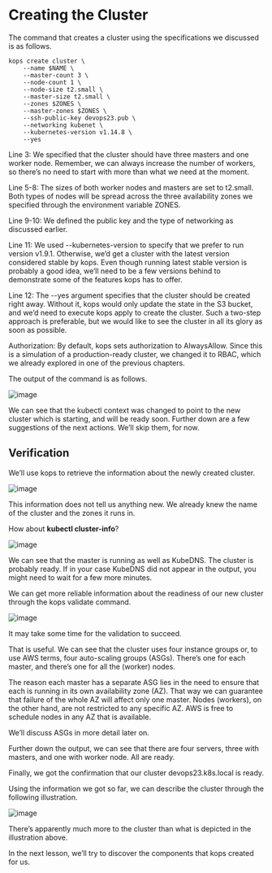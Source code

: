 # Creating the Cluster

The command that creates a cluster using the specifications we discussed is as follows.

```shell
kops create cluster \
    --name $NAME \
    --master-count 3 \
    --node-count 1 \
    --node-size t2.small \
    --master-size t2.small \
    --zones $ZONES \
    --master-zones $ZONES \
    --ssh-public-key devops23.pub \
    --networking kubenet \
    --kubernetes-version v1.14.8 \
    --yes
```

Line 3: We specified that the cluster should have three masters and one worker node. Remember, we can always increase the number of workers, so there’s no need to start with more than what we need at the moment.

Line 5-8: The sizes of both worker nodes and masters are set to t2.small. Both types of nodes will be spread across the three availability zones we specified through the environment variable ZONES.

Line 9-10: We defined the public key and the type of networking as discussed earlier.

Line 11: We used --kubernetes-version to specify that we prefer to run version v1.9.1. Otherwise, we’d get a cluster with the latest version considered stable by kops. Even though running latest stable version is probably a good idea, we’ll need to be a few versions behind to demonstrate some of the features kops has to offer.

Line 12: The --yes argument specifies that the cluster should be created right away. Without it, kops would only update the state in the S3 bucket, and we’d need to execute kops apply to create the cluster. Such a two-step approach is preferable, but we would like to see the cluster in all its glory as soon as possible.

Authorization: By default, kops sets authorization to AlwaysAllow. Since this is a simulation of a production-ready cluster, we changed it to RBAC, which we already explored in one of the previous chapters.

The output of the command is as follows.

![image](https://user-images.githubusercontent.com/33947539/185116305-5099fd50-49d3-49d0-89f3-f689b8f013df.png)

We can see that the kubectl context was changed to point to the new cluster which is starting, and will be ready soon. Further down are a few suggestions of the next actions. We’ll skip them, for now.

## Verification #
We’ll use kops to retrieve the information about the newly created cluster.

![image](https://user-images.githubusercontent.com/33947539/185116405-f9f007b0-27ff-40a1-bf08-1476ec906aa6.png)

This information does not tell us anything new. We already knew the name of the cluster and the zones it runs in.

How about **kubectl cluster-info**?

![image](https://user-images.githubusercontent.com/33947539/185116539-0f672e2d-2e10-4c9b-9641-983b9bf8effc.png)

We can see that the master is running as well as KubeDNS. The cluster is probably ready. If in your case KubeDNS did not appear in the output, you might need to wait for a few more minutes.

We can get more reliable information about the readiness of our new cluster through the kops validate command.

![image](https://user-images.githubusercontent.com/33947539/185116643-ec7afdd6-3761-491d-bbab-1fb685b5efc4.png)

It may take some time for the validation to succeed.

That is useful. We can see that the cluster uses four instance groups or, to use AWS terms, four auto-scaling groups (ASGs). There’s one for each master, and there’s one for all the (worker) nodes.

The reason each master has a separate ASG lies in the need to ensure that each is running in its own availability zone (AZ). That way we can guarantee that failure of the whole AZ will affect only one master. Nodes (workers), on the other hand, are not restricted to any specific AZ. AWS is free to schedule nodes in any AZ that is available.

We’ll discuss ASGs in more detail later on.

Further down the output, we can see that there are four servers, three with masters, and one with worker node. All are ready.

Finally, we got the confirmation that our cluster devops23.k8s.local is ready.

Using the information we got so far, we can describe the cluster through the following illustration.

![image](https://user-images.githubusercontent.com/33947539/185116772-8b7e0a4c-93e3-47fb-902d-a88fe2bae78d.png)

There’s apparently much more to the cluster than what is depicted in the illustration above.

In the next lesson, we’ll try to discover the components that kops created for us.
